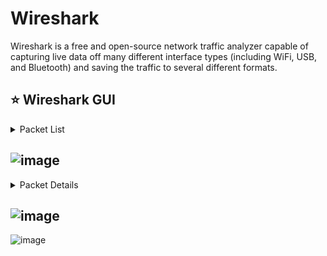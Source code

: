 # Wireshark
Wireshark is a free and open-source network traffic analyzer capable of capturing live data off many different interface types (including WiFi, USB, and Bluetooth) and saving the traffic to several different formats.


## ⭐ Wireshark GUI

<details>
<summary>Packet List</summary>
<h6>In this window, we see a summary line of each packet that includes the fields listed below by default. We can add or remove columns to change the information presented. </h6> 
  
<p>1. Number- Order the packet that arrived in Wireshark </p> 
<p>2. Time- Unix time format </p>
<p>3. Source- Source IP </p>
<p>4. Destination- Destination IP </p>
<p>5. Protocol- The protocol used (TCP, UDP, DNS, ETC.) </p>
<p>6. Information- Information about the packet. This field can vary based on the type of protocol used within. It will show, for example, what type of query It is for a DNS packet. </p>

</details>

![image](https://github.com/user-attachments/assets/998f1e48-64a3-4f9b-afeb-aa8f6c1151fc)
---

<details>
<summary>Packet Details</summary>
<h6>The Packet Details window allows us to drill down into the packet to inspect the protocols with greater detail.</h6> 
</details>

![image](https://github.com/user-attachments/assets/2feca1d7-a9cf-4c69-88c1-c1b5bbb4d73e)
---

![image](https://github.com/user-attachments/assets/c17fae9b-39b3-4482-8a1d-ac0f72e7ed14)



